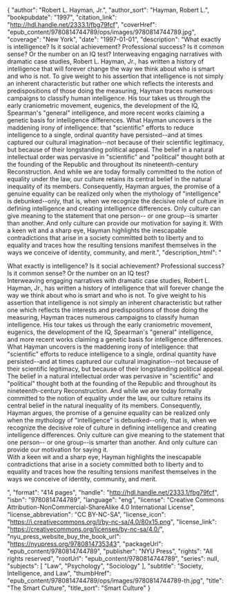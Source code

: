 {
  "author": "Robert L. Hayman, Jr.",
  "author_sort": "Hayman, Robert L.",
  "bookpubdate": "1997",
  "citation_link": "http://hdl.handle.net/2333.1/fbg79fcf",
  "coverHref": "epub_content/9780814744789/ops/images/9780814744789.jpg",
  "coverage": "New York",
  "date": "1997-01-01",
  "description": "What exactly is intelligence? Is it social achievement? Professional success? Is it common sense? Or the number on an IQ test? Interweaving engaging narratives with dramatic case studies, Robert L. Hayman, Jr., has written a history of intelligence that will forever change the way we think about who is smart and who is not. To give weight to his assertion that intelligence is not simply an inherent characteristic but rather one which reflects the interests and predispositions of those doing the measuring, Hayman traces numerous campaigns to classify human intelligence. His tour takes us through the early craniometric movement, eugenics, the development of the IQ, Spearman's \"general\" intelligence, and more recent works claiming a genetic basis for intelligence differences. What Hayman uncovers is the maddening irony of intelligence: that \"scientific\" efforts to reduce intelligence to a single, ordinal quantity have persisted--and at times captured our cultural imagination--not because of their scientific legitimacy, but because of their longstanding political appeal. The belief in a natural intellectual order was pervasive in \"scientific\" and \"political\" thought both at the founding of the Republic and throughout its nineteenth-century Reconstruction. And while we are today formally committed to the notion of equality under the law, our culture retains its central belief in the natural inequality of its members. Consequently, Hayman argues, the promise of a genuine equality can be realized only when the mythology of \"intelligence\" is debunked--only, that is, when we recognize the decisive role of culture in defining intelligence and creating intelligence differences. Only culture can give meaning to the statement that one person-- or one group--is smarter than another. And only culture can provide our motivation for saying it. With a keen wit and a sharp eye, Hayman highlights the inescapable contradictions that arise in a society committed both to liberty and to equality and traces how the resulting tensions manifest themselves in the ways we conceive of identity, community, and merit.",
  "description_html": "<p>What exactly is intelligence? Is it social achievement? Professional success? Is it common sense? Or the number on an IQ test?<br> Interweaving engaging narratives with dramatic case studies, Robert L. Hayman, Jr., has written a history of intelligence that will forever change the way we think about who is smart and who is not. To give weight to his assertion that intelligence is not simply an inherent characteristic but rather one which reflects the interests and predispositions of those doing the measuring, Hayman traces numerous campaigns to classify human intelligence. His tour takes us through the early craniometric movement, eugenics, the development of the IQ, Spearman's \"general\" intelligence, and more recent works claiming a genetic basis for intelligence differences.<br> What Hayman uncovers is the maddening irony of intelligence: that \"scientific\" efforts to reduce intelligence to a single, ordinal quantity have persisted--and at times captured our cultural imagination--not because of their scientific legitimacy, but because of their longstanding political appeal. The belief in a natural intellectual order was pervasive in \"scientific\" and \"political\" thought both at the founding of the Republic and throughout its nineteenth-century Reconstruction. And while we are today formally committed to the notion of equality under the law, our culture retains its central belief in the natural inequality of its members. Consequently, Hayman argues, the promise of a genuine equality can be realized only when the mythology of \"intelligence\" is debunked--only, that is, when we recognize the decisive role of culture in defining intelligence and creating intelligence differences. Only culture can give meaning to the statement that one person-- or one group--is smarter than another. And only culture can provide our motivation for saying it.<br> With a keen wit and a sharp eye, Hayman highlights the inescapable contradictions that arise in a society committed both to liberty and to equality and traces how the resulting tensions manifest themselves in the ways we conceive of identity, community, and merit.</p>",
  "format": "414 pages",
  "handle": "http://hdl.handle.net/2333.1/fbg79fcf",
  "isbn": "9780814744789",
  "language": "eng",
  "license": "Creative Commons Attribution-NonCommercial-ShareAlike 4.0 International License",
  "license_abbreviation": "CC BY-NC-SA",
  "license_icon": "https://i.creativecommons.org/l/by-nc-sa/4.0/80x15.png",
  "license_link": "https://creativecommons.org/licenses/by-nc-sa/4.0/",
  "nyu_press_website_buy_the_book_url": "https://nyupress.org/9780814735343",
  "packageUrl": "epub_content/9780814744789",
  "publisher": "NYU Press",
  "rights": "All rights reserved",
  "rootUrl": "epub_content/9780814744789",
  "series": null,
  "subjects": [
    "Law",
    "Psychology",
    "Sociology"
  ],
  "subtitle": "Society, Intelligence, and Law",
  "thumbHref": "epub_content/9780814744789/ops/images/9780814744789-th.jpg",
  "title": "The Smart Culture",
  "title_sort": "Smart Culture"
}
